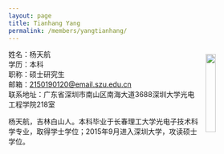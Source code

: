 ```yaml
---
layout: page
title: Tianhang Yang
permalink: /members/yangtianhang/
---
```


<a href="{{ site.baseurl }}/members/yangtianhang/">
<img src="{{ site.baseurl }}/images/yangtianhang-1.jpg" style="width: 20%; float: right; margin: 10px" />
</a>

姓名：杨天航<br/>
学历：本科<br/>
职称：硕士研究生<br/>
邮箱：2150190120@email.szu.edu.cn<br/> 
联系地址：广东省深圳市南山区南海大道3688深圳大学光电工程学院218室
    

 杨天航，吉林白山人。本科毕业于长春理工大学光电子技术科学专业，取得学士学位；2015年9月进入深圳大学，攻读硕士学位。


